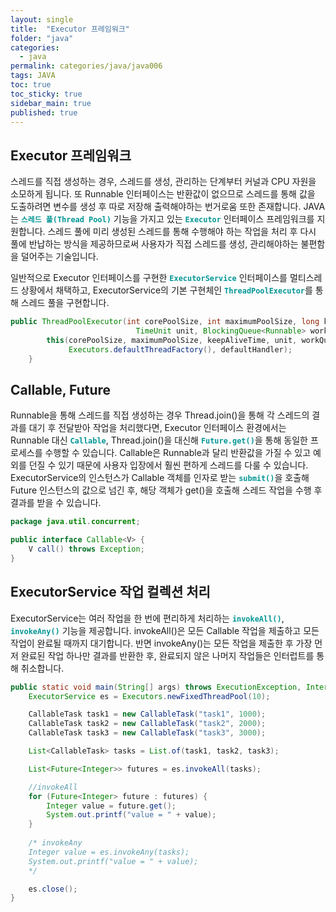 ```yaml
---
layout: single
title:  "Executor 프레임워크"
folder: "java"
categories:
  - java
permalink: categories/java/java006
tags: JAVA
toc: true
toc_sticky: true
sidebar_main: true
published: true
---
```


## Executor 프레임워크
스레드를 직접 생성하는 경우, 스레드를 생성, 관리하는 단계부터 커널과 CPU 자원을 소모하게 됩니다. 또 Runnable 인터페이스는 반환값이 없으므로 스레드를 통해 값을 도출하려면 변수를 생성 후 따로 저장해 출력해야하는 번거로움 또한 존재합니다. JAVA는 <span style="color: rgb(3, 150, 150); font-weight: bold;">`스레드 풀(Thread Pool)`</span> 기능을 가지고 있는 <span style="color: rgb(3, 150, 150); font-weight: bold;">`Executor`</span> 인터페이스 프레임워크를 지원합니다. 스레드 풀에 미리 생성된 스레드를 통해 수행해야 하는 작업을 처리 후 다시 풀에 반납하는 방식을 제공하므로써 사용자가 직접 스레드를 생성, 관리해야하는 불편함을 덜어주는 기술입니다.

일반적으로 Executor 인터페이스를 구현한 <span style="color: rgb(3, 150, 150); font-weight: bold;">`ExecutorService`</span> 인터페이스를 멀티스레드 상황에서 채택하고, ExecutorService의 기본 구현체인 <span style="color: rgb(3, 150, 150); font-weight: bold;">`ThreadPoolExecutor`</span>를 통해 스레드 풀을 구현합니다.

```java
public ThreadPoolExecutor(int corePoolSize, int maximumPoolSize, long keepAliveTime,
                            TimeUnit unit, BlockingQueue<Runnable> workQueue) {
        this(corePoolSize, maximumPoolSize, keepAliveTime, unit, workQueue,
             Executors.defaultThreadFactory(), defaultHandler);
    }
```

## Callable, Future
Runnable을 통해 스레드를 직접 생성하는 경우 Thread.join()을 통해 각 스레드의 결과를 대기 후 전달받아 작업을 처리했다면, Executor 인터페이스 환경에서는 Runnable 대신 <span style="color: rgb(3, 150, 150); font-weight: bold;">`Callable`</span>, Thread.join()을 대신해 <span style="color: rgb(3, 150, 150); font-weight: bold;">`Future.get()`</span>을 통해 동일한 프로세스를 수행할 수 있습니다. Callable은 Runnable과 달리 반환값을 가질 수 있고 예외를 던질 수 있기 때문에 사용자 입장에서 훨씬 편하게 스레드를 다룰 수 있습니다. ExecutorService의 인스턴스가 Callable 객체를 인자로 받는 <span style="color: rgb(3, 150, 150); font-weight: bold;">`submit()`</span>을 호출해 Future 인스턴스의 값으로 넘긴 후, 해당 객체가 get()을 호출해 스레드 작업을 수행 후 결과를 받을 수 있습니다.

```java
package java.util.concurrent;

public interface Callable<V> {
    V call() throws Exception;
}
```

## ExecutorService 작업 컬렉션 처리
ExecutorService는 여러 작업을 한 번에 편리하게 처리하는 <span style="color: rgb(3, 150, 150); font-weight: bold;">`invokeAll()`</span>, <span style="color: rgb(3, 150, 150); font-weight: bold;">`invokeAny()`</span> 기능을 제공합니다. invokeAll()은 모든 Callable 작업을 제출하고 모든 작업이 완료될 때까지 대기합니다. 반면 invokeAny()는 모든 작업을 제출한 후 가장 먼저 완료된 작업 하나만 결과를 반환한 후, 완료되지 않은 나머지 작업들은 인터럽트를 통해 취소합니다.

```java
public static void main(String[] args) throws ExecutionException, InterruptedException {
    ExecutorService es = Executors.newFixedThreadPool(10);

    CallableTask task1 = new CallableTask("task1", 1000);
    CallableTask task2 = new CallableTask("task2", 2000);
    CallableTask task3 = new CallableTask("task3", 3000);

    List<CallableTask> tasks = List.of(task1, task2, task3);

    List<Future<Integer>> futures = es.invokeAll(tasks);

    //invokeAll
    for (Future<Integer> future : futures) {
        Integer value = future.get();
        System.out.printf("value = " + value);
    }
    
    /* invokeAny
    Integer value = es.invokeAny(tasks);
    System.out.printf("value = " + value);
    */

    es.close();
}
```
